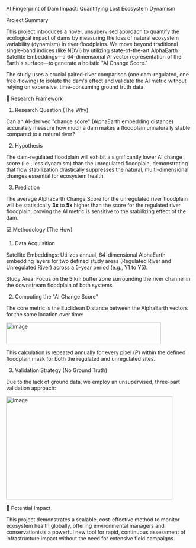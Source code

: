 AI Fingerprint of Dam Impact: Quantifying Lost Ecosystem Dynamism

Project Summary

This project introduces a novel, unsupervised approach to quantify the ecological impact of dams by measuring the loss of natural ecosystem variability (dynamism) in river floodplains. We move beyond traditional single-band indices (like $\text{NDVI}$) by utilizing state-of-the-art AlphaEarth Satellite Embeddings—a 64-dimensional $\text{AI}$ vector representation of the Earth's surface—to generate a holistic "AI Change Score."

The study uses a crucial paired-river comparison (one dam-regulated, one free-flowing) to isolate the dam's effect and validate the $\text{AI}$ metric without relying on expensive, time-consuming ground truth data.

🔬 Research Framework

1. Research Question (The Why)

Can an $\text{AI}$-derived "change score" (AlphaEarth embedding distance) accurately measure how much a dam makes a floodplain unnaturally stable compared to a natural river?

2. Hypothesis

The dam-regulated floodplain will exhibit a significantly lower $\text{AI}$ change score (i.e., less dynamism) than the unregulated floodplain, demonstrating that flow stabilization drastically suppresses the natural, multi-dimensional changes essential for ecosystem health.

3. Prediction

The average AlphaEarth Change Score for the unregulated river floodplain will be statistically $\mathbf{3x}$ to $\mathbf{5x}$ higher than the score for the regulated river floodplain, proving the $\text{AI}$ metric is sensitive to the stabilizing effect of the dam.

💻 Methodology (The How)

1. Data Acquisition

Satellite Embeddings: Utilizes annual, 64-dimensional $\text{AlphaEarth}$ embedding layers for two defined study areas (Regulated River and Unregulated River) across a 5-year period (e.g., $\text{Y1}$ to $\text{Y5}$).

Study Area: Focus on the $\mathbf{5 \text{ km}}$ buffer zone surrounding the river channel in the downstream floodplain of both systems.

2. Computing the "AI Change Score"

The core metric is the Euclidean Distance between the $\text{AlphaEarth}$ vectors for the same location over time:

<img width="418" height="58" alt="image" src="https://github.com/user-attachments/assets/19ed4ce5-a0c1-446c-b05b-ce1dbae2b82c" />


This calculation is repeated annually for every pixel ($P$) within the defined floodplain mask for both the regulated and unregulated sites.

3. Validation Strategy (No Ground Truth)

Due to the lack of ground data, we employ an unsupervised, three-part validation approach:

<img width="449" height="279" alt="image" src="https://github.com/user-attachments/assets/a9230120-bc76-4273-843a-cdbc51dbef21" />

🚀 Potential Impact

This project demonstrates a scalable, cost-effective method to monitor ecosystem health globally, offering environmental managers and conservationists a powerful new tool for rapid, continuous assessment of infrastructure impact without the need for extensive field campaigns.
